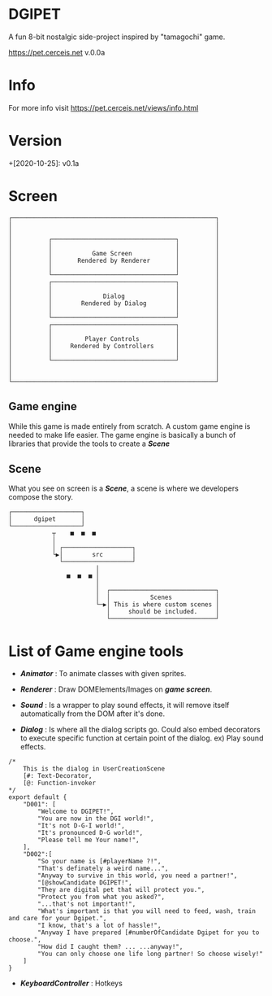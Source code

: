 # DGIPET
A fun 8-bit nostalgic side-project inspired by "tamagochi" game.

https://pet.cerceis.net v.0.0a

# Info
For more info visit https://pet.cerceis.net/views/info.html

# Version

+[2020-10-25]: v0.1a 

# Screen
```                                                 
┌────────────────────────────────────────────────────────┐
│                                                        │
│                                                        │
│          ┌──────────────────────────────────┐          │
│          │                                  │          │
│          │           Game Screen            │          │
│          │       Rendered by Renderer       │          │
│          │                                  │          │
│          └──────────────────────────────────┘          │
│          ┌──────────────────────────────────┐          │
│          │                                  │          │
│          │              Dialog              │          │
│          │        Rendered by Dialog        │          │
│          │                                  │          │
│          └──────────────────────────────────┘          │
│          ┌──────────────────────────────────┐          │
│          │                                  │          │
│          │         Player Controls          │          │
│          │     Rendered by Controllers      │          │
│          │                                  │          │
│          └──────────────────────────────────┘          │
│                                                        │
│                                                        │
└────────────────────────────────────────────────────────┘
```

## Game engine 
While this game is made entirely from scratch. A custom game engine is needed to make life easier. The game engine is basically a bunch of libraries that provide the tools to create a ***Scene***

## Scene
What you see on screen is a ***Scene***, a scene is where we developers compose the story. 
```                                                     
┌───────────────────┐                                   
│      dgipet       │                                   
└───────────────────┘                                   
			┬    ■  ■  ■                                  
			│                                             
			│ ┌───────────────────┐                       
			└▶│        src        │                       
			  └───────────────────┘                       
						│                                 
				■  ■  ■ │                                 
						│                                 
						│  ┌─────────────────────────────┐
						│  │           Scenes            │
						└─▶│ This is where custom scenes │
						   │     should be included.     │
						   └─────────────────────────────┘
```


# List of Game engine tools
- ***Animator*** : To animate classes with given sprites.
- ***Renderer*** : Draw DOMElements/Images on ***game screen***.

- ***Sound*** : Is a wrapper to play sound effects, it will remove itself automatically from the DOM after it's done.

- ***Dialog*** : Is where all the dialog scripts go. Could also embed decorators to execute specific function at certain point of the dialog. ex) Play sound effects.
```
/*
	This is the dialog in UserCreationScene
	[#: Text-Decorator,
	[@: Function-invoker
*/
export default {
	"D001": [
		"Welcome to DGIPET!",
		"You are now in the DGI world!",
		"It's not D-G-I world!",
		"It's pronounced D-G world!",
		"Please tell me Your name!",
	],
	"D002":[
		"So your name is [#playerName ?!",
		"That's definately a weird name...",
		"Anyway to survive in this world, you need a partner!",
		"[@showCandidate DGIPET!",
		"They are digital pet that will protect you.",
		"Protect you from what you asked?",
		"...that's not important!",
		"What's important is that you will need to feed, wash, train and care for your Dgipet.",
		"I know, that's a lot of hassle!",
		"Anyway I have prepared [#numberOfCandidate Dgipet for you to choose.",
		"How did I caught them? ... ...anyway!",
		"You can only choose one life long partner! So choose wisely!"
	]
}
```
- ***KeyboardController*** : Hotkeys


